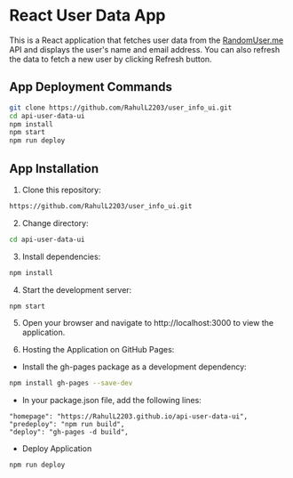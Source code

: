 # React User Data App

This is a React application that fetches user data from the [RandomUser.me](https://randomuser.me/) API and displays the user's name and email address. You can also refresh the data to fetch a new user by clicking Refresh button.


## App Deployment Commands
```bash
git clone https://github.com/RahulL2203/user_info_ui.git
cd api-user-data-ui
npm install
npm start
npm run deploy
```

## App Installation

1. Clone this repository:
```bash
https://github.com/RahulL2203/user_info_ui.git
```

2. Change directory:
```bash
cd api-user-data-ui
```

3. Install dependencies:
```bash
npm install
```

4. Start the development server:
```bash
npm start
```

5. Open your browser and navigate to http://localhost:3000 to view the application.

6. Hosting the Application on GitHub Pages:
  - Install the gh-pages package as a development dependency:
```bash
npm install gh-pages --save-dev
```
  - In your package.json file, add the following lines:
```
"homepage": "https://RahulL2203.github.io/api-user-data-ui",
"predeploy": "npm run build",
"deploy": "gh-pages -d build",
``````
  - Deploy Application
```bash
npm run deploy
```

